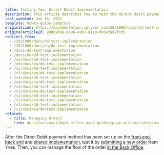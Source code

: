 ```yaml
---
title: Testing Your Direct Debit Implementation
description: This article describes how to test the direct debit payment implementation.
last_updated: Jun 16, 2021
template: howto-guide-template
originalLink: https://documentation.spryker.com/2021080/docs/dd-test-implementation
originalArticleId: 99869c48-6a06-42b7-a110-d06efad2fcd5
redirect_from:
  - /2021080/docs/dd-test-implementation
  - /2021080/docs/en/dd-test-implementation
  - /docs/dd-test-implementation
  - /docs/en/dd-test-implementation
  - /v6/docs/dd-test-implementation
  - /v6/docs/en/dd-test-implementation
  - /v5/docs/dd-test-implementation
  - /v5/docs/en/dd-test-implementation
  - /v4/docs/dd-test-implementation
  - /v4/docs/en/dd-test-implementation
  - /v3/docs/dd-test-implementation
  - /v3/docs/en/dd-test-implementation
  - /v2/docs/dd-test-implementation
  - /v2/docs/en/dd-test-implementation
  - /v1/docs/dd-test-implementation
  - /v1/docs/en/dd-test-implementation
related:
  - title: Managing Orders
    link: docs/scos/user/back-office-user-guides/page.version/sales/orders/managing-orders.html
---
```


After the Direct Debit payment method has been set up on the [front end](/docs/scos/dev/back-end-development/data-manipulation/payment-methods/direct-debit-example-implementation/implementation-of-direct-debit-in-yves.html), [back end](/docs/scos/dev/back-end-development/data-manipulation/payment-methods/direct-debit-example-implementation/implementation-of-direct-debit-in-zed.html) and [shared implementation](/docs/scos/dev/back-end-development/data-manipulation/payment-methods/direct-debit-example-implementation/implementation-of-direct-debit-in-the-shared-layer.html), test it by [submitting a new order](/docs/scos/user/features/{{site.version}}/checkout-feature-overview/multi-step-checkout-overview.html) from Yves. Then, you can manage the flow of the order [in the Back Office](/docs/scos/user/back-office-user-guides/{{site.version}}/sales/orders/managing-orders.html).
